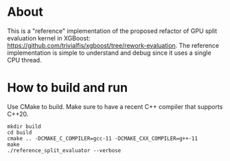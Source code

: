 
About
=====
This is a "reference" implementation of the proposed refactor of GPU split evaluation kernel in XGBoost: https://github.com/trivialfis/xgboost/tree/rework-evaluation. The reference implementation is simple to understand and debug since it uses a single CPU thread.

How to build and run
====================
Use CMake to build. Make sure to have a recent C++ compiler that supports C++20.

```
mkdir build
cd build
cmake .. -DCMAKE_C_COMPILER=gcc-11 -DCMAKE_CXX_COMPILER=g++-11
make
./reference_split_evaluator --verbose
```
